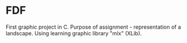 # FDF
First graphic project in C. Purpose of assignment - representation of a landscape. Using learning graphic library "mlx" (XLib). 
